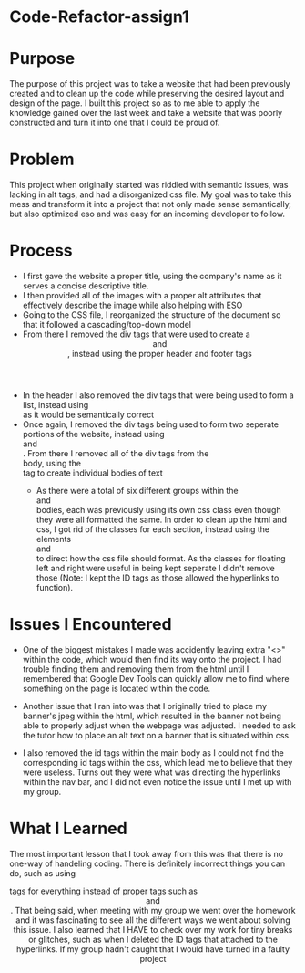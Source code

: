 # Code-Refactor-assign1

# Purpose 
The purpose of this project was to take a website that had been previously created and to clean up the code while preserving the desired layout and design of the page. I built this project so as to me able to apply the knowledge gained over the last week and take a website that was poorly constructed and turn it into one that I could be proud of. 

# Problem
This project when originally started was riddled with semantic issues, was lacking in alt tags, and had a disorganized css file. My goal was to take this mess and transform it into a project that not only made sense semantically, but also optimized eso and was easy for an incoming developer to follow.

# Process
* I first gave the website a proper title, using the company's name as it serves a concise descriptive title.
* I then provided all of the images with a proper alt attributes that effectively describe the image while also helping with ESO
* Going to the CSS file, I reorganized the structure of the document so that it followed a cascading/top-down model
* From there I removed the div tags that were used to create a <header> and <footer>, instead using the proper header and footer tags
* In the header I also removed the div tags that were being used to form a list, instead using <nav> as it would be semantically correct
* Once again, I removed the div tags being used to form two seperate portions of the website, instead using <main> and <aside>. From there I removed all of the div tags from the <main> body, using the <section> tag to create individual bodies of text 
    * As there were a total of six different groups within the <main> and <aside> bodies, each was previously using its own css class even though they were all formatted the same. In order to clean up the html and css, I got rid of the classes for each section, instead using the elements <section> and <aside> to direct how the css file should format. As the classes for floating left and right were useful in being kept seperate I didn't remove those (Note: I kept the ID tags as those allowed the hyperlinks to function). 


# Issues I Encountered 
* One of the biggest mistakes I made was accidently leaving extra "<>" within the code, which would then find its way onto the project. I had trouble finding them and removing them from the html until I remembered that Google Dev Tools can quickly allow me to find where something on the page is located within the code. 

* Another issue that I ran into was that I originally tried to place my banner's jpeg within the html, which resulted in the banner not being able to properly adjust when the webpage was adjusted. I needed to ask the tutor how to place an alt text on a banner that is situated within css. 

* I also removed the id tags within the main body as I could not find the corresponding id tags within the css, which lead me to believe that they were useless. Turns out they were what was directing the hyperlinks within the nav bar, and I did not even notice the issue until I met up with my group.

# What I Learned 
The most important lesson that I took away from this was that there is no one-way of handeling coding. There is definitely incorrect things you can do, such as using <nav> tags for everything instead of proper tags such as <header> and <footer>. That being said, when meeting with my group we went over the homework and it was fascinating to see all the different ways we went about solving this issue. I also learned that I HAVE to check over my work for tiny breaks or glitches, such as when I deleted the ID tags that attached to the hyperlinks. If my group hadn't caught that I would have turned in a faulty project

